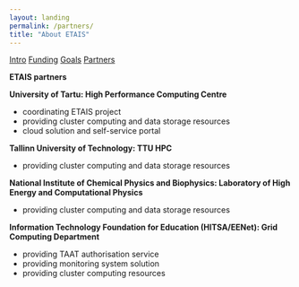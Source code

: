 ```yaml
---
layout: landing
permalink: /partners/
title: "About ETAIS"
---
```

<a href="/about/" class="btn-info"> Intro</a>
<a href="/funding/" class="btn-info"> Funding</a>
<a href="/goals/" class="btn-info"> Goals</a>
<a href="/partners/" class="btn-success"> Partners</a>

**ETAIS partners**

**University of Tartu: High Performance Computing Centre**  
- coordinating ETAIS project  
- providing cluster computing and data storage resources  
- cloud solution and self-service portal

**Tallinn University of Technology: TTU HPC**  
- providing cluster computing and data storage resources  

**National Institute of Chemical Physics and Biophysics: Laboratory of High Energy and Computational Physics**  
- providing cluster computing and data storage resources  

**Information Technology Foundation for Education (HITSA/EENet): Grid Computing Department**  
- providing TAAT authorisation service  
- providing monitoring system solution  
- providing cluster computing resources  


